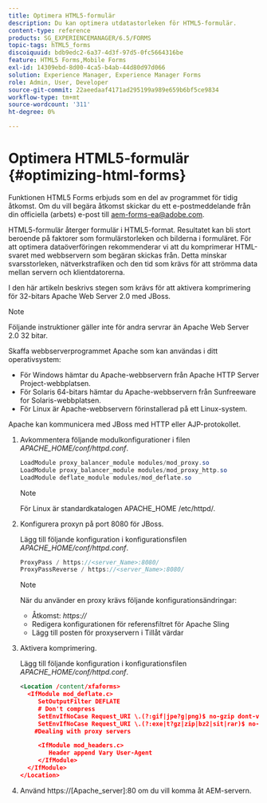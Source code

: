 ```yaml
---
title: Optimera HTML5-formulär
description: Du kan optimera utdatastorleken för HTML5-formulär.
content-type: reference
products: SG_EXPERIENCEMANAGER/6.5/FORMS
topic-tags: hTML5_forms
discoiquuid: bdb9edc2-6a37-4d3f-97d5-0fc5664316be
feature: HTML5 Forms,Mobile Forms
exl-id: 14309ebd-8d00-4ca5-b4ab-44d80d97d066
solution: Experience Manager, Experience Manager Forms
role: Admin, User, Developer
source-git-commit: 22aeedaaf4171ad295199a989e659b6bf5ce9834
workflow-type: tm+mt
source-wordcount: '311'
ht-degree: 0%

---
```


# Optimera HTML5-formulär {#optimizing-html-forms}

<span class="preview"> Funktionen HTML5 Forms erbjuds som en del av programmet för tidig åtkomst. Om du vill begära åtkomst skickar du ett e-postmeddelande från din officiella (arbets) e-post till aem-forms-ea@adobe.com.
</span>

HTML5-formulär återger formulär i HTML5-format. Resultatet kan bli stort beroende på faktorer som formulärstorleken och bilderna i formuläret. För att optimera dataöverföringen rekommenderar vi att du komprimerar HTML-svaret med webbservern som begäran skickas från. Detta minskar svarsstorleken, nätverkstrafiken och den tid som krävs för att strömma data mellan servern och klientdatorerna.

I den här artikeln beskrivs stegen som krävs för att aktivera komprimering för 32-bitars Apache Web Server 2.0 med JBoss.

>[!NOTE]
>
>Följande instruktioner gäller inte för andra servrar än Apache Web Server 2.0 32 bitar.

Skaffa webbserverprogrammet Apache som kan användas i ditt operativsystem:

* För Windows hämtar du Apache-webbservern från Apache HTTP Server Project-webbplatsen.
* För Solaris 64-bitars hämtar du Apache-webbservern från Sunfreeware for Solaris-webbplatsen.
* För Linux är Apache-webbservern förinstallerad på ett Linux-system.

Apache kan kommunicera med JBoss med HTTP eller AJP-protokollet.

1. Avkommentera följande modulkonfigurationer i filen *APACHE_HOME/conf/httpd.conf*.

   ```java
   LoadModule proxy_balancer_module modules/mod_proxy.so
   LoadModule proxy_balancer_module modules/mod_proxy_http.so
   LoadModule deflate_module modules/mod_deflate.so
   ```

   >[!NOTE]
   >
   >För Linux är standardkatalogen APACHE_HOME /etc/httpd/.

1. Konfigurera proxyn på port 8080 för JBoss.

   Lägg till följande konfiguration i konfigurationsfilen *APACHE_HOME/conf/httpd.conf*.

   ```java
   ProxyPass / https://<server_Name>:8080/
   ProxyPassReverse / https://<server_Name>:8080/
   ```

   >[!NOTE]
   >
   >När du använder en proxy krävs följande konfigurationsändringar:
   >
   >* Åtkomst: *https://*
   >* Redigera konfigurationen för referensfiltret för Apache Sling
   >* Lägg till posten för proxyservern i Tillåt värdar

1. Aktivera komprimering.

   Lägg till följande konfiguration i konfigurationsfilen *APACHE_HOME/conf/httpd.conf*.

   ```xml
   <Location /content/xfaforms>
     <IfModule mod_deflate.c>
        SetOutputFilter DEFLATE
        # Don't compress
        SetEnvIfNoCase Request_URI \.(?:gif|jpe?g|png)$ no-gzip dont-vary
        SetEnvIfNoCase Request_URI \.(?:exe|t?gz|zip|bz2|sit|rar)$ no-gzip dont-vary
       #Dealing with proxy servers
   
        <IfModule mod_headers.c>
           Header append Vary User-Agent
        </IfModule>
     </IfModule>
   </Location>
   ```

1. Använd https://[Apache_server]:80 om du vill komma åt AEM-servern.
